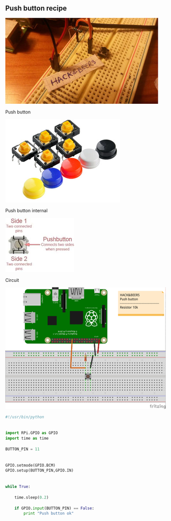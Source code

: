 ## Push button recipe


![alt tag](../../static/button_circuit_mini.jpg)

Push button

![alt tag](../../static/push_button_colors_mini.jpg)

Push button internal

![alt tag](../../static/push_button_diagram.jpg)


Circuit

![alt tag](../../static/push_button.jpg)



```python
#!/usr/bin/python


import RPi.GPIO as GPIO
import time as time

BUTTON_PIN = 11


GPIO.setmode(GPIO.BCM)
GPIO.setup(BUTTON_PIN,GPIO.IN)


while True:

    time.sleep(0.2)

    if GPIO.input(BUTTON_PIN) == False:
        print "Push button ok"

```
